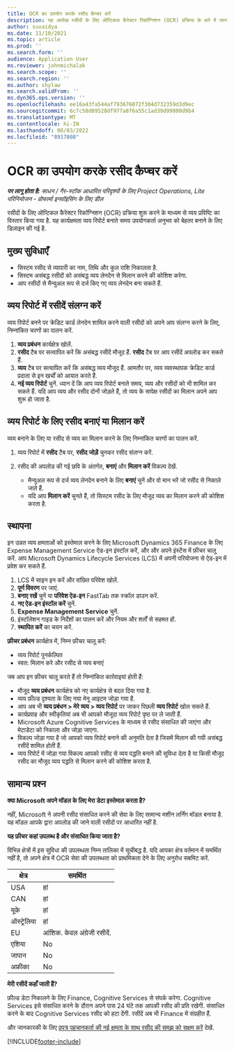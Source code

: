 ```yaml
---
title: OCR का उपयोग करके रसीद कैप्चर करें
description: यह आलेख रसीदों के लिए ऑप्टिकल कैरेक्टर रिकॉग्निशन (OCR) प्रक्रिया के बारे में जानकारी देता है.
author: suvaidya
ms.date: 11/10/2021
ms.topic: article
ms.prod: ''
ms.search.form: ''
audience: Application User
ms.reviewer: johnmichalak
ms.search.scope: ''
ms.search.region: ''
ms.author: shylaw
ms.search.validFrom: ''
ms.dyn365.ops.version: ''
ms.openlocfilehash: ee16a43fa544af793676072f304d732359d3d9ec
ms.sourcegitcommit: 6cfc50d89528df977a8f6a55c1ad39d99800d9b4
ms.translationtype: MT
ms.contentlocale: hi-IN
ms.lasthandoff: 06/03/2022
ms.locfileid: "8917808"
---
```

# <a name="capture-a-receipt-using-ocr"></a>OCR का उपयोग करके रसीद कैप्चर करें

_**पर लागू होता है:** साधन / गैर-स्टॉक आधारित परिदृश्यों के लिए Project Operations, Lite परिनियोजन - प्रोफार्मा इनवॉइसिंग के लिए डील_

रसीदों के लिए ऑप्टिकल कैरेक्टर रिकॉग्निशन (OCR) प्रक्रिया शुरू करने के माध्यम से व्यय प्रविष्टि का विस्तार किया गया है. यह कार्यक्षमता व्यय रिपोर्ट बनाते समय उपयोगकर्ता अनुभव को बेहतर बनाने के लिए डिज़ाइन की गई है.

## <a name="key-features"></a>मुख्य सुविधाएँ

- सिस्टम रसीद से व्यापारी का नाम, तिथि और कुल राशि निकालता है.
- सिस्टम असंबद्ध रसीदों को असंबद्ध व्यय लेनदेन से मिलान करने की कोशिश करेगा.
- आप रसीदों से मैन्युअल रूप से दर्ज किए गए व्यय लेनदेन बना सकते हैं.

## <a name="attach-receipts-to-an-expense-report"></a>व्यय रिपोर्ट में रसीदें संलग्न करें

व्यय रिपोर्ट बनने पर क्रेडिट कार्ड लेनदेन शामिल करने वाली रसीदों को अपने आप संलग्न करने के लिए, निम्नांकित चरणों का पालन करें.

  1. **व्यय प्रबंधन** कार्यक्षेत्र खोलें.
  2. **रसीद** टैब पर सत्यापित करें कि असंबद्ध रसीदें मौजूद हैं. **रसीद** टैब पर आप रसीदें अपलोड कर सकते हैं.
  3. **व्यय** टैब पर सत्यापित करें कि असंबद्ध व्यय मौजूद हैं. आमतौर पर, व्यय व्यवस्थापक क्रेडिट कार्ड प्रदाता से इन खर्चों को आयात करते हैं.
  4. **नई व्यय रिपोर्ट** चुनें. ध्यान दें कि आप व्यय रिपोर्ट बनाते समय, व्यय और रसीदों को भी शामिल कर सकते हैं. यदि आप व्यय और रसीद दोनों जोड़ते हैं, तो व्यय के सापेक्ष रसीदों का मिलान अपने आप शुरू हो जाता है.

## <a name="create-or-match-receipts-to-an-expense-report"></a>व्यय रिपोर्ट के लिए रसीद बनाएं या मिलान करें
व्यय बनाने के लिए या रसीद से व्यय का मिलान करने के लिए निम्नांकित चरणों का पालन करें.

  1. व्यय रिपोर्ट में **रसीद** टैब पर, **रसीद जोड़ें** चुनकर रसीद संलग्न करें.
  2. रसीद की अपलोड की गई छवि के अंतर्गत, **बनाएं** और **मिलान करें** विकल्प देखें.

      - मैन्युअल रूप से दर्ज व्यय लेनदेन बनाने के लिए **बनाएं** चुनें और वो मान भरें जो रसीद से निकाले जाते हैं.
      - यदि आप **मिलान करें** चुनते हैं, तो सिस्टम रसीद के लिए मौजूद व्यय का मिलान करने की कोशिश करता है.

## <a name="installation"></a>स्थापना

इन उन्नत व्यय क्षमताओं को इस्तेमाल करने के लिए Microsoft Dynamics 365 Finance के लिए Expense Management Service ऐड-इन इंस्टॉल करें, और और अपने इंस्टेंस में फ़ीचर चालू करें. आप Microsoft Dynamics Lifecycle Services (LCS) में अपनी परियोजना से ऐड-इन में प्रवेश कर सकते हैं.

1. LCS में साइन इन करें और वांछित परिवेश खोलें.
2. **पूर्ण विवरण** पर जाएं.
3. **बनाए रखें** चुनें या **परिवेश ऐड-इन** FastTab तक स्क्रॉल डाउन करें.
4. **नए ऐड-इन इंस्टॉल करें** चुनें.
5. **Expense Management Service** चुनें.
6. इंस्टॉलेशन गाइड के निर्देशों का पालन करें और नियम और शर्तों से सहमत हों.
7. **स्थापित करें** का चयन करें.

**फ़ीचर प्रबंधन** कार्यक्षेत्र में, निम्न फ़ीचर चालू करें:

- व्यय रिपोर्ट पुनर्कल्पित
- स्वत: मिलान करे और रसीद से व्यय बनाएं

जब आप इन फ़ीचर चालू करते हैं तो निम्नांकित कार्रवाइयां होती हैं:

- मौजूद **व्यय प्रबंधन** कार्यक्षेत्र को नए कार्यक्षेत्र से बदल दिया गया है.
- व्यय फ़ील्ड दृश्यता के लिए नया मेनू आइटम जोड़ा गया है.
- आप अब भी **व्यय प्रबंधन > मेरे व्यय > व्यय रिपोर्ट** पर जाकर पिछली **व्यय रिपोर्ट** खोल सकते हैं.
- कार्यप्रवाह और स्वीकृतियां अब भी आपको मौजूदा व्यय रिपोर्ट पृष्ठ पर ले जाती हैं.
- Microsoft Azure Cognitive Services के माध्यम से रसीद संसाधित की जाएंगा और मेटाडेटा को निकाला और जोड़ा जाएगा.
- विकल्प जोड़ा गया है जो आपको व्यय रिपोर्ट बनाने की अनुमति देता है जिसमें मिलान की गयी असंबद्ध रसीदें शामिल होती हैं.
- व्यय रिपोर्ट में जोड़ा गया विकल्प आपको रसीद से व्यय पद्धति बनाने की सुविधा देता है या किसी मौजूद रसीद का मौजूद व्यय पद्धति से मिलान करने की कोशिश करता है.

## <a name="frequently-asked-questions"></a>सामान्य प्रश्‍न

**क्या Microsoft अपने मॉडल के लिए मेरा डेटा इस्तेमाल करता है?**

नहीं, Microsoft ने अपनी रसीद संसाधित करने की सेवा के लिए सामान्य मशीन लर्निंग मॉडल बनाया है. यह मॉडल आपके द्वारा अपलोड की जाने वाली रसीदों पर आधारित नहीं है.

**यह फ़ीचर कहां उपलब्ध है और संसाधित किया जाता है?**

विभिन्न क्षेत्रों में इस सुविधा की उपलब्धता निम्न तालिका में सूचीबद्ध है. यदि आपका क्षेत्र वर्तमान में समर्थित नहीं है, तो अपने क्षेत्र में OCR सेवा की उपलब्धता को प्राथमिकता देने के लिए अनुरोध सबमिट करें. 

| क्षेत्र | समर्थित                         |
|--------|-----------------------------------|
| USA    | हां                               |
| CAN    | हां                               |
| यूके     | हां                               |
| ऑस्ट्रेलिया    | हां                               |
| EU     | आंशिक. केवल अंग्रेजी रसीदें. |
| एशिया   | No                                |
| जापान  | No                                |
| अफ्रीका | No                                |

**मेरी रसीदें कहाँ जाती हैं?**

फ़ील्ड डेटा निकालने के लिए Finance, Cognitive Services से संपर्क करेगा. Cognitive Services इसे संसाधित करने के दौरान अपने पास 24 घंटे तक आपकी रसीद की प्रति रखेगी. संसाधित करने के बाद Cognitive Services रसीद को हटा देंगी. रसीदें अब भी Finance में संग्रहीत हैं.

और जानकारकी के लिए [प्रपत्र पहचानकर्ता की नई क्षमता के साथ रसीद की समझ को सक्षम करें](https://azure.microsoft.com/blog/enable-receipt-understanding-with-form-recognizer-s-new-capability/) देखें.


[!INCLUDE[footer-include](../includes/footer-banner.md)]
